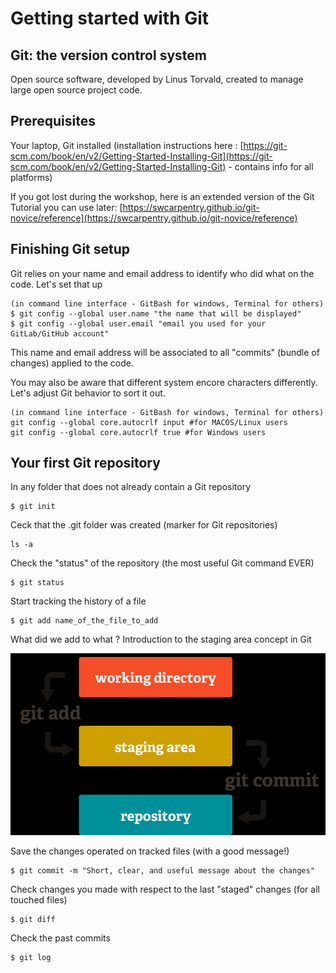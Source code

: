 # Getting started with Git

## Git: the version control system

Open source software, developed by Linus Torvald, created to manage large open source project code.

## Prerequisites

Your laptop, Git installed \(installation instructions here : [https://git-scm.com/book/en/v2/Getting-Started-Installing-Git](https://git-scm.com/book/en/v2/Getting-Started-Installing-Git) - contains info for all platforms\)

If you got lost during the workshop, here is an extended version of the Git Tutorial you can use later: [https://swcarpentry.github.io/git-novice/reference](https://swcarpentry.github.io/git-novice/reference) 

## Finishing Git setup

Git relies on your name and email address to identify who did what on the code. Let's set that up

```text
(in command line interface - GitBash for windows, Terminal for others)
$ git config --global user.name "the name that will be displayed"
$ git config --global user.email "email you used for your GitLab/GitHub account"

```

This name and email address will be associated to all "commits" \(bundle of changes\) applied to the code.

You may also be aware that different system encore characters differently. Let's adjust Git behavior to sort it out.

```text
(in command line interface - GitBash for windows, Terminal for others)
git config --global core.autocrlf input #for MACOS/Linux users
git config --global core.autocrlf true #for Windows users
```

##  Your first Git repository

In any folder that does not already contain a Git repository

```text
$ git init
```

Ceck that the .git folder was created \(marker for Git repositories\)

```text
ls -a
```

Check the "status" of the repository \(the most useful Git command EVER\)

```text
$ git status
```

Start tracking the history of a file

```text
$ git add name_of_the_file_to_add
```

What did we add to what ? Introduction to the staging area concept in Git

![Overview of Git workflow: from working directory to repository, through staging.](../.gitbook/assets/image.png)

Save the changes operated on tracked files \(with a good message!\)

```text
$ git commit -m "Short, clear, and useful message about the changes"
```

Check changes you made with respect to the last "staged" changes \(for all touched files\)

```text
$ git diff
```

Check the past commits

```text
$ git log
```

